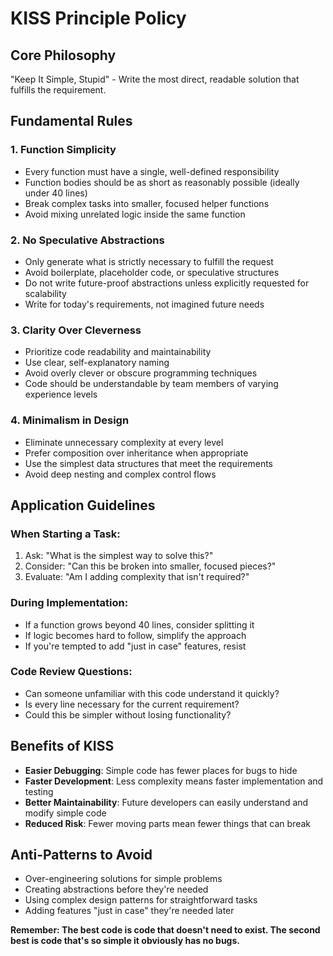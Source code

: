 # KISS Principle Policy

## Core Philosophy
"Keep It Simple, Stupid" - Write the most direct, readable solution that fulfills the requirement.

## Fundamental Rules

### 1. **Function Simplicity**
- Every function must have a single, well-defined responsibility
- Function bodies should be as short as reasonably possible (ideally under 40 lines)
- Break complex tasks into smaller, focused helper functions
- Avoid mixing unrelated logic inside the same function

### 2. **No Speculative Abstractions**
- Only generate what is strictly necessary to fulfill the request
- Avoid boilerplate, placeholder code, or speculative structures
- Do not write future-proof abstractions unless explicitly requested for scalability
- Write for today's requirements, not imagined future needs

### 3. **Clarity Over Cleverness**
- Prioritize code readability and maintainability
- Use clear, self-explanatory naming
- Avoid overly clever or obscure programming techniques
- Code should be understandable by team members of varying experience levels

### 4. **Minimalism in Design**
- Eliminate unnecessary complexity at every level
- Prefer composition over inheritance when appropriate
- Use the simplest data structures that meet the requirements
- Avoid deep nesting and complex control flows

## Application Guidelines

### **When Starting a Task:**
1. Ask: "What is the simplest way to solve this?"
2. Consider: "Can this be broken into smaller, focused pieces?"
3. Evaluate: "Am I adding complexity that isn't required?"

### **During Implementation:**
- If a function grows beyond 40 lines, consider splitting it
- If logic becomes hard to follow, simplify the approach
- If you're tempted to add "just in case" features, resist

### **Code Review Questions:**
- Can someone unfamiliar with this code understand it quickly?
- Is every line necessary for the current requirement?
- Could this be simpler without losing functionality?

## Benefits of KISS
- **Easier Debugging**: Simple code has fewer places for bugs to hide
- **Faster Development**: Less complexity means faster implementation and testing
- **Better Maintainability**: Future developers can easily understand and modify simple code
- **Reduced Risk**: Fewer moving parts mean fewer things that can break

## Anti-Patterns to Avoid
- Over-engineering solutions for simple problems
- Creating abstractions before they're needed
- Using complex design patterns for straightforward tasks
- Adding features "just in case" they're needed later

**Remember: The best code is code that doesn't need to exist. The second best is code that's so simple it obviously has no bugs.**